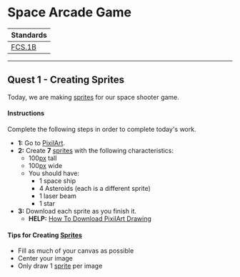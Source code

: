 # Space Arcade Game

| Standards                                |
| ---------------------------------------- |
| [FCS.1B](../../../../standards.md#fcs1b) |

---

## Quest 1 - Creating Sprites

Today, we are making [sprites](../../../../vocabulary.md#sprite) for our space shooter game.

#### Instructions

Complete the following steps in order to complete today's work.

- **1:** Go to [PixilArt](https://www.pixilart.com/).
- **2:** Create **7** [sprites](../../../../vocabulary.md#sprite) with the following characteristics:
  - 100[px](../../../../vocabulary.md#pixel) tall
  - 100[px](../../../../vocabulary.md#pixel) wide
  - You should have:
    - 1 space ship
    - 4 Asteroids (each is a different sprite)
    - 1 laser beam
    - 1 star
- **3:** Download each sprite as you finish it.
  - **HELP:** [How To Download PixilArt Drawing](../../../../skills/how_to/pixilart/download_a_drawing.md)

#### Tips for Creating [Sprites](../../../../vocabulary.md#sprite)

- Fill as much of your canvas as possible
- Center your image
- Only draw 1 [sprite](../../../../vocabulary.md#sprite) per image
